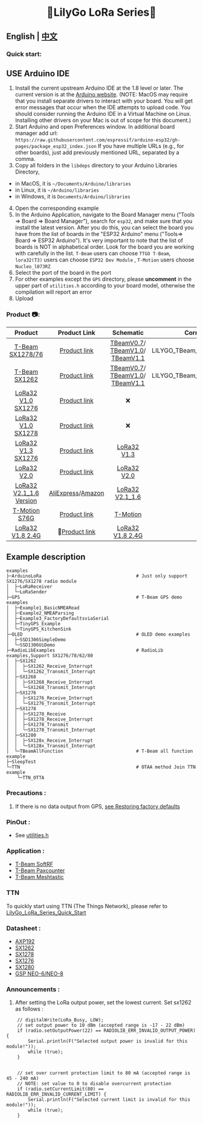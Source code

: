 <h1 align = "center">🌟LilyGo LoRa Series🌟</h1>

## **English | [中文](./README_CN.MD)**


<h3 align = "left">Quick start:</h3>

## USE Arduino IDE

1. Install the current upstream Arduino IDE at the 1.8 level or later. The current version is at the [Arduino website](http://www.arduino.cc/en/main/software). (NOTE: MacOS may require that you install separate drivers to interact with your board. You will get error messages that occur when the IDE attempts to upload code. You should consider running the Arduino IDE in a Virtual Machine on Linux. Installing other drivers on your Mac is out of scope for this document.)
2. Start Arduino and open Preferences window. In additional board manager add url: `https://raw.githubusercontent.com/espressif/arduino-esp32/gh-pages/package_esp32_index.json` If you have multiple URLs (e.g., for other boards), just add previously mentioned URL, separated by a comma.
3. Copy all folders in the `libdeps` directory to your Arduino Libraries Directory,
- in MacOS, it is `~/Documents/Arduino/libraries`
- in Linux, it is `~/Arduino/libraries` 
- in Windows, it is `Documents/Arduino/libraries` 
4. Open the corresponding example
5. In the Arduino Application, navigate to the Board Manager menu ("Tools => Board => Board Manager"), search for `esp32`, and make sure that you install the latest version. After you do this, you can select the board you have from the list of boards in the "ESP32 Arduino" menu ("Tools=> Board => ESP32 Arduino"). It's very important to note that the list of boards is NOT in alphabetical order. Look for the board you are working with carefully in the list. `T-Beam` users can choose `TTGO T-Beam`, `lora32(T3)` users can choose `ESP32 Dev Module` , `T-Motion` users choose `Nucleo_l073RZ`
6. Select the port of the board in the port
7. For other examples except the `GPS` directory, please **uncomment** in the upper part of `utilities.h` according to your board model, otherwise the compilation will report an error
8. Upload

<h3 align = "left">Product 📷:</h3>

|           Product           |                                                         Product  Link                                                         |                                                                   Schematic                                                                    |        Corresponding example macro definition         |
| :-------------------------: | :---------------------------------------------------------------------------------------------------------------------------: | :--------------------------------------------------------------------------------------------------------------------------------------------: | :---------------------------------------------------: |
|    [T-Beam SX1278/76 ]()    |                                [Product link](https://pt.aliexpress.com/item/32967228739.html)                                | [TBeamV0.7](schematic/LilyGo_TBeam_V0.7.pdf)/     [TBeamV1.0](schematic/LilyGo_TBeam_V1.0.pdf)/  [TBeamV1.1 ](schematic/LilyGo_TBeam_V1.1.pdf) | LILYGO_TBeam_V0_7/LILYGO_TBeam_V1_0/LILYGO_TBeam_V1_1 |
|      [T-Beam SX1262]()      |                               [Product link](https://pt.aliexpress.com/item/4001287221970.html)                               | [TBeamV0.7](schematic/LilyGo_TBeam_V0.7.pdf)/     [TBeamV1.0](schematic/LilyGo_TBeam_V1.0.pdf)/  [TBeamV1.1 ](schematic/LilyGo_TBeam_V1.1.pdf) | LILYGO_TBeam_V0_7/LILYGO_TBeam_V1_0/LILYGO_TBeam_V1_1 |
|   [LoRa32 V1.0 SX1276]()    |                                [Product link](https://pt.aliexpress.com/item/32842155838.html)                                |                                                                       ❌                                                                        |                    LILYGO_T3_V1_0                     |
|   [LoRa32 V1.0 SX1278]()    |                                [Product link](https://pt.aliexpress.com/item/32842155838.html)                                |                                                                       ❌                                                                        |                    LILYGO_T3_V1_0                     |
|   [LoRa32 V1.3 SX1276]()    |                               [Product link](https://pt.aliexpress.com/item/4000628100802.html)                               |                                                      [LoRa32 V1.3](schematic/T3_V1.3.pdf)                                                      |                    LILYGO_T3_V1_3                     |
|       [LoRa32 V2.0]()       |                                [Product link](https://pt.aliexpress.com/item/32847443952.html)                                |                                                      [LoRa32 V2.0](schematic/T3_V2.0.pdf)                                                      |                    LILYGO_T3_V1_3                     |
| [LoRa32 V2.1_1.6 Version]() | [AliExpress](https://pt.aliexpress.com/item/32872078587.html)/[Amazon](https://www.amazon.com/dp/B09SHRWVNB?ref=myi_title_dp) |                                                    [LoRa32 V2.1_1.6](schematic/T3_V1.6.pdf)                                                    |                    LILYGO_T3_V1_6                     |
|      [T-Motion S76G]()      |                              [Product link](https://www.aliexpress.com/item/4000571051141.html)                               |                                                       [T-Motion](schematic/T-Motion.pdf)                                                       |                    LILYGO_T3_V1_6                     |
|    [LoRa32 V1.8 2.4G]()     |                                🔱[Product link](https://www.lilygo.cc/products/lora-v1-8-esp32)                                |                                                   [LoRa32 V1.8 2.4G](schematic/T3_V1.8.pdf)                                                    |                    LILYGO_T3_V1_8                     |

## Example description


```
examples
├─ArduinoLoRa                                   # Just only support SX1276/SX1278 radio module
│  ├─LoRaReceiver
│  └─LoRaSender
├─GPS                                           # T-Beam GPS demo examples
│  ├─Example1_BasicNMEARead
│  ├─Example2_NMEAParsing
│  ├─Example3_FactoryDefaultsviaSerial
│  ├─TinyGPS_Example
│  └─TinyGPS_KitchenSink
├─OLED                                          # OLED demo examples
│  ├─SSD1306SimpleDemo
│  └─SSD1306UiDemo
├─RadioLibExamples                              # RadioLib examples,Support SX1276/78/62/80
│  ├─SX1262
│  │  ├─SX1262_Receive_Interrupt
│  │  └─SX1262_Transmit_Interrupt
│  ├─SX1268
│  │  ├─SX1268_Receive_Interrupt
│  │  └─SX1268_Transmit_Interrupt
│  ├─SX1276
│  │  ├─SX1276_Receive_Interrupt
│  │  └─SX1276_Transmit_Interrupt
│  ├─SX1278
│  │  ├─SX1278_Receive
│  │  ├─SX1278_Receive_Interrupt
│  │  ├─SX1278_Transmit
│  │  └─SX1278_Transmit_Interrupt
│  ├─SX1280
│  │  ├─SX128x_Receive_Interrupt
│  │  └─SX128x_Transmit_Interrupt
│  └─TBeamAllFunction                           # T-Beam all function example
├─SleepTest
└─TTN                                           # OTAA method Join TTN example
    └─TTN_OTTA

```



<h3 align = "left">Precautions :</h3>

1. If there is no data output from GPS, [see Restoring factory defaults ](firmware/NMEA_Reset/README.MD)

<h3 align = "left">PinOut :</h3>

- See [utilities.h](examples/ArduinoLoRa/LoRaReceiver/utilities.h)

<h3 align = "left">Application :</h3>

- [T-Beam SoftRF](https://github.com/lyusupov/SoftRF)
- [T-Beam Paxcounter](https://github.com/cyberman54/ESP32-Paxcounter)
- [T-Beam Meshtastic](https://github.com/meshtastic/Meshtastic-device)

### TTN

To quickly start using TTN (The Things Network), please refer to [LilyGo_LoRa_Series_Quick_Start](./docs/en/LilyGo_LoRa_Series_Quick_Start_On_TTN.md)

<h3 align = "left">Datasheet :</h3>

- [AXP192](http://www.x-powers.com/en.php/Info/product_detail/article_id/29)
- [SX1262](https://www.semtech.com/products/wireless-rf/lora-transceivers/sx1262)
- [SX1278](https://www.semtech.com/products/wireless-rf/lora-transceivers/sx1278)
- [SX1276](https://www.semtech.com/products/wireless-rf/lora-transceivers/sx1276)
- [SX1280](https://www.semtech.com/products/wireless-rf/lora-24ghz/sx1280)
- [GSP NEO-6/NEO-8](https://www.u-blox.com/en/product/neo-6-series)



<h3 align = "left">Announcements :</h3>

1. After setting the LoRa output power, set the lowest current. Set sx1262 as follows :

```
    // digitalWrite(LoRa_Busy, LOW);
    // set output power to 10 dBm (accepted range is -17 - 22 dBm)
    if (radio.setOutputPower(22) == RADIOLIB_ERR_INVALID_OUTPUT_POWER) {
        Serial.println(F("Selected output power is invalid for this module!"));
        while (true);
    }


    // set over current protection limit to 80 mA (accepted range is 45 - 240 mA)
    // NOTE: set value to 0 to disable overcurrent protection
    if (radio.setCurrentLimit(80) == RADIOLIB_ERR_INVALID_CURRENT_LIMIT) {
        Serial.println(F("Selected current limit is invalid for this module!"));
        while (true);
    }
```
